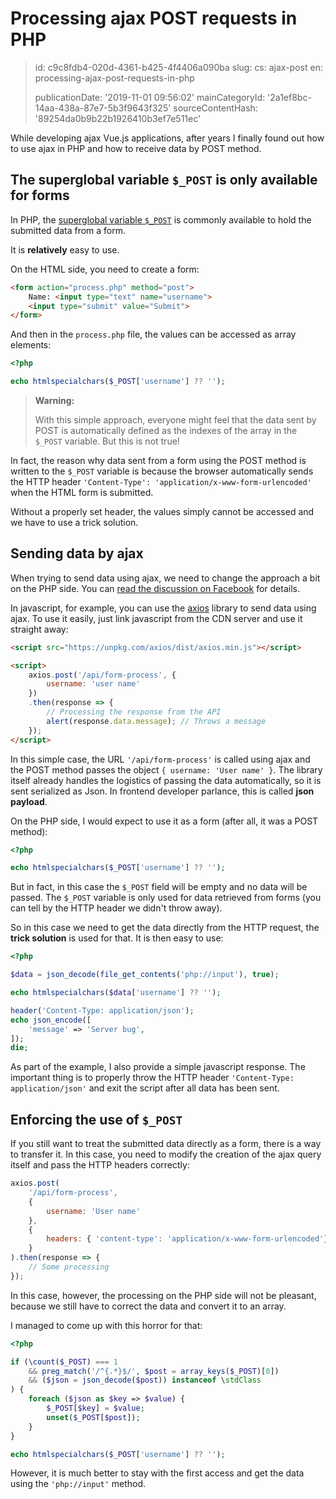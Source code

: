 Processing ajax POST requests in PHP
====================================

> id: c9c8fdb4-020d-4361-b425-4f4406a090ba
> slug:
> 	cs: ajax-post
> 	en: processing-ajax-post-requests-in-php
> 
> publicationDate: '2019-11-01 09:56:02'
> mainCategoryId: '2a1ef8bc-14aa-438a-87e7-5b3f9643f325'
> sourceContentHash: '89254da0b9b22b1926410b3ef7e511ec'

While developing ajax Vue.js applications, after years I finally found out how to use ajax in PHP and how to receive data by POST method.

The superglobal variable `$_POST` is only available for forms
-------------------------------------------------------------

In PHP, the <a href="/superglobal-variable">superglobal variable `$_POST`</a> is commonly available to hold the submitted data from a form.

It is **relatively** easy to use.

On the HTML side, you need to create a form:

```html
<form action="process.php" method="post">
    Name: <input type="text" name="username">
    <input type="submit" value="Submit">
</form>
```

And then in the `process.php` file, the values can be accessed as array elements:

```php
<?php

echo htmlspecialchars($_POST['username'] ?? '');
```

> **Warning:**
>
> With this simple approach, everyone might feel that the data sent by POST is automatically defined as the indexes of the array in the `$_POST` variable. But this is not true!

In fact, the reason why data sent from a form using the POST method is written to the `$_POST` variable is because the browser automatically sends the HTTP header `'Content-Type': 'application/x-www-form-urlencoded'` when the HTML form is submitted.

Without a properly set header, the values simply cannot be accessed and we have to use a trick solution.

Sending data by ajax
-------------------

When trying to send data using ajax, we need to change the approach a bit on the PHP side. You can <a href="https://www.facebook.com/groups/frontendisti/permalink/2372671669611010/">read the discussion on Facebook</a> for details.

In javascript, for example, you can use the <a href="https://github.com/axios/axios">axios</a> library to send data using ajax. To use it easily, just link javascript from the CDN server and use it straight away:

```html
<script src="https://unpkg.com/axios/dist/axios.min.js"></script>

<script>
    axios.post('/api/form-process', {
        username: 'user name'
    })
    .then(response => {
        // Processing the response from the API
        alert(response.data.message); // Throws a message
    });
</script>
```

In this simple case, the URL `'/api/form-process'` is called using ajax and the POST method passes the object `{ username: 'User name' }`. The library itself already handles the logistics of passing the data automatically, so it is sent serialized as Json. In frontend developer parlance, this is called **json payload**.

On the PHP side, I would expect to use it as a form (after all, it was a POST method):

```php
<?php

echo htmlspecialchars($_POST['username'] ?? '');
```

But in fact, in this case the `$_POST` field will be empty and no data will be passed. The `$_POST` variable is only used for data retrieved from forms (you can tell by the HTTP header we didn't throw away).

So in this case we need to get the data directly from the HTTP request, the **trick solution** is used for that. It is then easy to use:

```php
<?php

$data = json_decode(file_get_contents('php://input'), true);

echo htmlspecialchars($data['username'] ?? '');

header('Content-Type: application/json');
echo json_encode([
    'message' => 'Server bug',
]);
die;
```

As part of the example, I also provide a simple javascript response. The important thing is to properly throw the HTTP header `'Content-Type: application/json'` and exit the script after all data has been sent.

Enforcing the use of `$_POST`
-------------------------

If you still want to treat the submitted data directly as a form, there is a way to transfer it. In this case, you need to modify the creation of the ajax query itself and pass the HTTP headers correctly:

```js
axios.post(
    '/api/form-process',
    {
        username: 'User name'
    },
    {
        headers: { 'content-type': 'application/x-www-form-urlencoded'}
    }
).then(response => {
    // Some processing
});
```

In this case, however, the processing on the PHP side will not be pleasant, because we still have to correct the data and convert it to an array.

I managed to come up with this horror for that:

```php
<?php

if (\count($_POST) === 1
    && preg_match('/^{.*}$/', $post = array_keys($_POST)[0])
    && ($json = json_decode($post)) instanceof \stdClass
) {
    foreach ($json as $key => $value) {
        $_POST[$key] = $value;
        unset($_POST[$post]);
    }
}

echo htmlspecialchars($_POST['username'] ?? '');
```

However, it is much better to stay with the first access and get the data using the `'php://input'` method.
